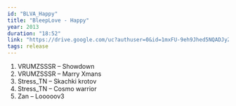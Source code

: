 ```yaml
---
id: "BLVA_Happy"
title: "BleepLove - Happy"
year: 2013
duration: "18:52"
link: "https://drive.google.com/uc?authuser=0&id=1mxFU-9eh9Jhed5NQADJyZz7AA-WWpwtF&export=download"
tags: release
---
```


01. VRUMZSSSR – Showdown
02. VRUMZSSSR – Marry Xmans
03. Stress_TN – Skachki krotov
04. Stress_TN – Cosmo warrior
05. Zan – Looooov3
